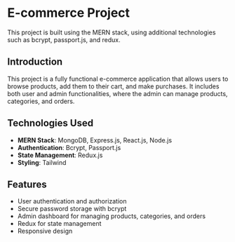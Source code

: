 # E-commerce Project

This project is built using the MERN stack, using additional technologies such as bcrypt, passport.js, and redux.

## Introduction
This project is a fully functional e-commerce application that allows users to browse products, add them to their cart, and make purchases. It includes both user and admin functionalities, where the admin can manage products, categories, and orders.

## Technologies Used
- **MERN Stack**: MongoDB, Express.js, React.js, Node.js
- **Authentication**: Bcrypt, Passport.js
- **State Management**: Redux.js
- **Styling**: Tailwind

## Features
- User authentication and authorization
- Secure password storage with bcrypt
- Admin dashboard for managing products, categories, and orders
- Redux for state management
- Responsive design

